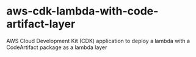 # aws-cdk-lambda-with-code-artifact-layer
AWS Cloud Development Kit (CDK) application to deploy a lambda with a CodeArtifact package as a lambda layer 
